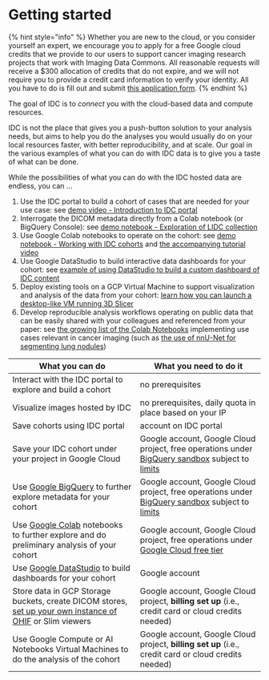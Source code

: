 # Getting started

{% hint style="info" %}
Whether you are new to the cloud, or you consider yourself an expert, we encourage you to apply for a free Google cloud credits that we provide to our users to support cancer imaging research projects that work with Imaging Data Commons. All reasonable requests will receive a $300 allocation of credits that do not expire, and we will not require you to provide a credit card information to verify your identity. All you have to do is fill out and submit [this application form](https://docs.google.com/forms/d/e/1FAIpQLSfXvXqficGaVEalJI3ym6rKqarmW_YUUWG6A4U8pclvR8MmRQ/viewform).
{% endhint %}

The goal of IDC is to _connect_ you with the cloud-based data and compute resources.

IDC is not the place that gives you a push-button solution to your analysis needs, but aims to help you do the analyses you would usually do on your local resources faster, with better reproducibility, and at scale. Our goal in the various examples of what you can do with IDC data is to give you a taste of what can be done.

While the possibilities of what you can do with the IDC hosted data are endless, you can ...

1. Use the IDC portal to build a cohort of cases that are needed for your use case: see [demo video - Introduction to IDC portal](https://youtu.be/GE1rimW0EtM)
2. Interrogate the DICOM metadata directly from a Colab notebook (or BigQuery Console): see [demo notebook - Exploration of LIDC collection](https://github.com/ImagingDataCommons/IDC-Examples/blob/master/notebooks/LIDC_exploration.ipynb)
3. Use Google Colab notebooks to operate on the cohort: see [demo notebook - Working with IDC cohorts](https://github.com/ImagingDataCommons/IDC-Examples/blob/master/notebooks/Cohort_download.ipynb) and [the accompanying tutorial video](https://youtu.be/LeXBmnjYq1Q)
4. Use Google DataStudio to build interactive data dashboards for your cohort: see [example of using DataStudio to build a custom dashboard of IDC content](http://bit.ly/3jdCmON)
5. Deploy existing tools on a GCP Virtual Machine to support visualization and analysis of the data from your cohort: [learn how you can launch a desktop-like VM running 3D Slicer](cookbook/virtual-machines/idc-desktop.md)
6. Develop reproducible analysis workflows operating on public data that can be easily shared with your colleagues and referenced from your paper: see [the growing list of the Colab Notebooks](https://github.com/ImagingDataCommons/IDC-Examples/tree/master/notebooks) implementing use cases relevant in cancer imaging (such as [the use of nnU-Net for segmenting lung nodules](https://github.com/ImagingDataCommons/IDC-Examples/blob/master/notebooks/lung_nodules_demo.ipynb))

| What you can do                                                                                                                              | What you need to do it                                                                                                                                                                                    |
| -------------------------------------------------------------------------------------------------------------------------------------------- | --------------------------------------------------------------------------------------------------------------------------------------------------------------------------------------------------------- |
| Interact with the IDC portal to explore and build a cohort                                                                                   | no prerequisites                                                                                                                                                                                          |
| Visualize images hosted by IDC                                                                                                               | no prerequisites, daily quota in place based on your IP                                                                                                                                                   |
| Save cohorts using IDC portal                                                                                                                | account on IDC portal                                                                                                                                                                                     |
| Save your IDC cohort under your project in Google Cloud                                                                                      | Google account, Google Cloud project, free operations under [BigQuery sandbox](https://cloud.google.com/bigquery/docs/sandbox) subject to [limits](https://cloud.google.com/bigquery/docs/sandbox#limits) |
| Use [Google BigQuery](https://cloud.google.com/bigquery) to further explore metadata for your cohort                                         | Google account, Google Cloud project, free operations under [BigQuery sandbox](https://cloud.google.com/bigquery/docs/sandbox) subject to [limits](https://cloud.google.com/bigquery/docs/sandbox#limits) |
| Use [Google Colab](https://colab.research.google.com/) notebooks to further explore and do preliminary analysis of your cohort               | Google account, Google Cloud project, free operations under [Google Cloud free tier](https://cloud.google.com/free/docs/gcp-free-tier)                                                                    |
| Use [Google DataStudio](https://datastudio.google.com/) to build dashboards for your cohort                                                  | Google account                                                                                                                                                                                            |
| Store data in GCP Storage buckets, create DICOM stores, [set up your own instance of OHIF](https://tinyurl.com/idc-ohif-gcp) or Slim viewers | Google account, Google Cloud project, **billing set up** (i.e., credit card or cloud credits needed)                                                                                                      |
| Use Google Compute or AI Notebooks Virtual Machines to do the analysis of the cohort                                                         | Google account, Google Cloud project, **billing set up** (i.e., credit card or cloud credits needed)                                                                                                      |
